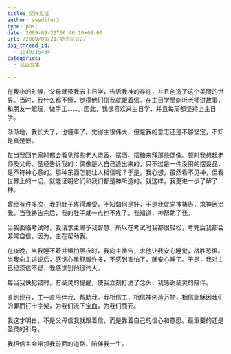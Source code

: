 ```yaml
---
title: 受洗见证
author: sweditor3
type: post
date: 2009-09-21T06:46:10+00:00
url: /2009/09/21/受洗见证2/
dsq_thread_id:
  - 1849315434
categories:
  - 见证文集

---
```

在我小的时候，父母就带我去主日学，告诉我神的存在，并且创造了这个美丽的世界。当时，我什么都不懂，觉得他们信我就跟着信。在主日学里能听老师讲故事，和朋友一起玩，做手工……。因此，我很喜欢来主日学，并且每周都坚持上主日学。
  
渐渐地，我长大了，也懂事了。觉得主很伟大，但是我的意志还是不够坚定，不知是真是假。
  
每当我回老家时都会看见那些老人烧香、摆酒、摆糖来拜那些偶像。顿时我想起老师及父母、圣经告诉我的：偶像是人自己造出来的，只不过是一件没用的摆设品，是不符神心意的。那种东西怎能让人相信呢？于是，我心想，虽然看不见神，但看世界上的一切，就能证明它们和我们都是神所造的。就这样，我更进一步了解了神。
  
曾经有许多次，我的肚子疼得难受，不知如何是好，于是我就向神祷告，求神医治我。当我祷告完后，我的肚子就一点也不疼了。我知道，神帮助了我。
  
当我面临考试时，我请求主赐予我智慧，所以在考试时我都很轻松，考完后我都会非常自信。因为，主在帮助我。
  
在夜晚，当我睡不着并惧怕黑夜时，我向主祷告，求他让我安心睡觉，战胜恐惧。当我向主述说后，感觉心里舒服许多，不感到害怕了，就安心睡了。于是，我对主已经深信不疑，我感觉到他很伟大。
  
每当我快犯错时，有圣灵的提醒，使我立刻打消了念头，我感谢圣灵的陪伴。
  
直到现在，主一直陪伴我、帮助我。我相信主，相信神创造万物，相信耶稣因我们的罪而钉十字架，为我们流下宝血，为我们而死。
  
我这才明白，不是父母信我就跟着信，而是靠着自己的信心和意愿。最重要的还是圣灵的引导。
  
我相信主会带领我前面的道路，陪伴我一生。